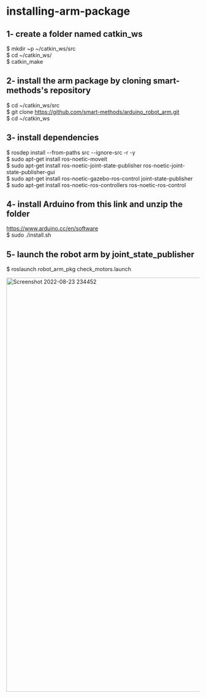 # installing-arm-package

## 1- create a folder named catkin_ws

$ mkdir ~p ~/catkin_ws/src  
$ cd ~/catkin_ws/  
$ catkin_make  

## 2- install the arm package by cloning smart-methods's repository

$ cd ~/catkin_ws/src  
$ git clone https://github.com/smart-methods/arduino_robot_arm.git  
$ cd ~/catkin_ws  

## 3- install dependencies

$ rosdep install --from-paths src --ignore-src -r -y  
$ sudo apt-get install ros-noetic-moveit  
$ sudo apt-get install ros-noetic-joint-state-publisher ros-noetic-joint-state-publisher-gui  
$ sudo apt-get install ros-noetic-gazebo-ros-control joint-state-publisher  
$ sudo apt-get install ros-noetic-ros-controllers ros-noetic-ros-control  

## 4- install Arduino from this link and unzip the folder

 https://www.arduino.cc/en/software  
 $ sudo ./install.sh
 
 ## 5- launch the robot arm by joint_state_publisher
 
 $ roslaunch robot_arm_pkg check_motors.launch  
 
 <img width="1080" alt="Screenshot 2022-08-23 234452" src="https://user-images.githubusercontent.com/86732926/186267271-7fda069d-b9f6-44b5-8803-ee3933eb5668.png">
 
